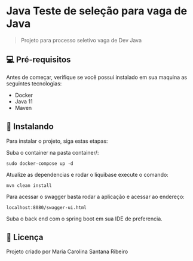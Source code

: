 # Java Teste de seleção para vaga de Java

> Projeto para processo seletivo vaga de Dev Java

## 💻 Pré-requisitos

Antes de começar, verifique se você possui instalado em sua maquina as seguintes tecnologias:
* Docker
* Java 11
* Maven

## 🚀 Instalando

Para instalar o projeto, siga estas etapas:

Suba o container na pasta container/:

```
sudo docker-compose up -d
```

Atualize as dependencias e rodar o liquibase execute o comando:
```
mvn clean install
```

Para acessar o swagger basta rodar a aplicação e acessar ao endereço:
```
localhost:8080/swagger-ui.html
```
Suba o back end com o spring boot em sua IDE de preferencia.

## 🍜 Licença
Projeto criado por Maria Carolina Santana Ribeiro

